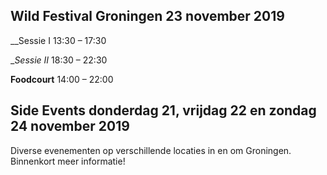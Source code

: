 ## Wild Festival Groningen 23 november 2019

__Sessie I
13:30 – 17:30

__Sessie II_
18:30 – 22:30

__Foodcourt__
14:00 – 22:00

## Side Events donderdag 21, vrijdag 22 en zondag 24 november 2019

Diverse evenementen op verschillende locaties in en om Groningen.
Binnenkort meer informatie!
